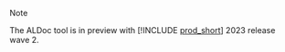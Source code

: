 > [!NOTE]  
> The ALDoc tool is in preview with [!INCLUDE [prod_short](prod_short.md)] 2023 release wave 2.